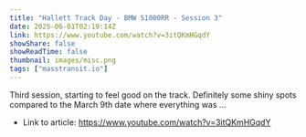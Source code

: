 ```yaml
---
title: "Hallett Track Day - BMW S1000RR - Session 3"
date: 2025-06-01T02:19:14Z
link: https://www.youtube.com/watch?v=3itQKmHGqdY
showShare: false
showReadTime: false
thumbnail: images/misc.png
tags: ["masstransit.io"]
---
```

Third session, starting to feel good on the track. Definitely some shiny spots compared to the March 9th date where everything was ...

- Link to article: https://www.youtube.com/watch?v=3itQKmHGqdY